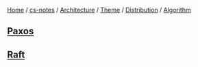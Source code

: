 [Home](https://mengxianbin.github.io) /
[cs-notes](https://mengxianbin.github.io/cs-notes/site) /
[Architecture](https://mengxianbin.github.io/cs-notes/site/Architecture) /
[Theme](https://mengxianbin.github.io/cs-notes/site/Architecture/Theme) /
[Distribution](https://mengxianbin.github.io/cs-notes/site/Architecture/Theme/Distribution) /
[Algorithm](https://mengxianbin.github.io/cs-notes/site/Architecture/Theme/Distribution/Algorithm)

## [Paxos](https://mengxianbin.github.io/cs-notes/site/Architecture/Theme/Distribution/Algorithm/Paxos)

## [Raft](https://mengxianbin.github.io/cs-notes/site/Architecture/Theme/Distribution/Algorithm/Raft)
